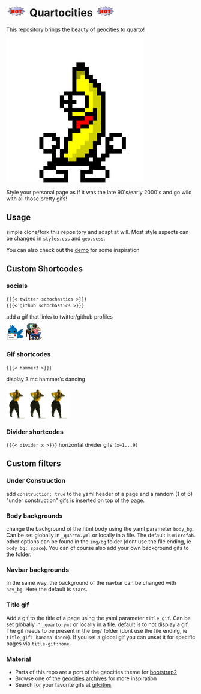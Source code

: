 # ![](img/hot.gif) Quartocities ![](img/hot.gif)

This repository brings the beauty of
[geocities](https://geocities.restorativland.org/) to quarto!

![](img/banana-dance.gif)

Style your personal page as if it was the late 90's/early 2000's and go wild
with all those pretty gifs!



## Usage

simple clone/fork this repository and adapt at will. 
Most style aspects can be changed in `styles.css` and `geo.scss`. 

You can also check out the [demo]() for some inspiration
## Custom Shortcodes

### socials
`{{{< twitter schochastics >}}}`  
`{{{< github schochastics >}}}`  

add a gif that links to twitter/github profiles  
<a href="https://twitter.com/schochastics"><img src="img/twitter.gif"></a>
<a href="https://github.com/schochastics"><img src="img/hacker.gif"></a>
### Gif shortcodes
`{{{< hammer3 >}}}`

display 3 mc hammer's dancing  

![](img/mchammer.gif)![](img/mchammer.gif)![](img/mchammer.gif)

### Divider shortcodes

`{{{< divider x >}}}`
horizontal divider gifs `(x=1...9)`

## Custom filters

### Under Construction
add `construction: true` to the yaml header of a page and a random (1 of 6)
"under construction" gifs is inserted on top of the page.

### Body backgrounds
change the background of the html body using the yaml parameter `body_bg`. Can
be set globally in `_quarto.yml` or locally in a file. The default is
`microfab`. other options can be found in the `img/bg` folder (dont use the file
ending, ie `body_bg: space`). You can of course also add your own background
gifs to the folder.

### Navbar backgrounds
In the same way, the background of the navbar can be changed with `nav_bg`. Here the default is `stars`.

### Title gif

Add a gif to the title of a page using the yaml parameter `title_gif`. Can be
set globally in `_quarto.yml` or locally in a file. default is to not display a
gif. The gif needs to be present in the `img/` folder (dont use the file ending,
ie `title_gif: banana-dance`). If you set a global gif you can unset it for
specific pages via `title-gif:none`.

### Material

- Parts of this repo are a port of the geocities theme for [bootstrap2](https://code.divshot.com/geo-bootstrap/)
- Browse one of the [geocities archives](https://geocities.restorativland.org/)
  for more inspiration
- Search for your favorite gifs at [gifcities](https://gifcities.org/)

